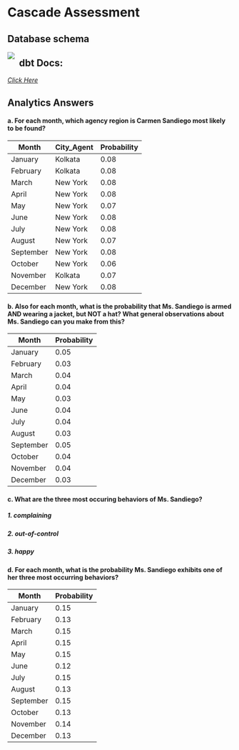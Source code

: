 
# Cascade Assessment

## Database schema

<img src="https://jigsaw-sample-data-1.s3.amazonaws.com/Slide2.jpg"
     style="float: left; margin-right: 10px;" />
     
## dbt Docs:

*[Click Here](https://jigsaw-sample-data-1.s3.amazonaws.com/index.html)*
## Analytics Answers

#### a. For each month, which agency region is Carmen Sandiego most likely to be found?
|Month|City_Agent | Probability|
|----|----------|-----------|
|January |Kolkata |0.08|
|February |Kolkata |0.08|
|March|New York |0.08|
|April| New York| 0.08|
|May |New York |0.07|
June|New York |0.08|
|July |New York |0.08|
|August| New York|0.07|
|September|New York| 0.08|
|October |New York| 0.06|
|November | Kolkata| 0.07|
|December|New York |0.08|

#### b. Also for each month, what is the probability that Ms. Sandiego is armed AND wearing a jacket, but NOT a hat? What general observations about Ms. Sandiego can you make from this?

|Month |Probability|
|------|--------|
|January| 0.05|
|February |0.03|
| March |0.04|
 |April |0.04|
 |May |0.03|
|June |0.04|
|July |0.04|
|August |0.03|
 |September |0.05|
|October| 0.04|
|November |0.04|
 |December| 0.03|


#### c. What are the three most occuring behaviors of Ms. Sandiego?

##### 1. complaining 
##### 2. out-of-control 
##### 3. happy

#### d. For each month, what is the probability Ms. Sandiego exhibits one of her three most occurring behaviors?
|Month |Probability|
|--------|----|
|January |0.15|
|February |0.13|
 |March |0.15 |
|April |0.15|
|May |0.15|
|June |0.12|
 |July |0.15|
|August| 0.13|
|September |0.15 |
|October |0.13|
November| 0.14|
|December| 0.13|
